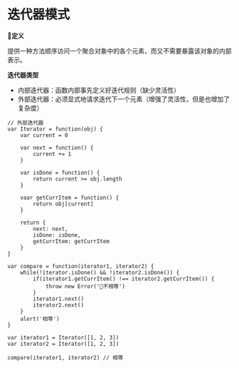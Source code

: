 # 迭代器模式

**定义**

提供一种方法顺序访问一个聚合对象中的各个元素，而又不需要暴露该对象的内部表示。

**迭代器类型**
- 内部迭代器：函数内部事先定义好迭代规则（缺少灵活性）
- 外部迭代器：必须显式地请求迭代下一个元素（增强了灵活性，但是也增加了复杂度）

```
// 外部迭代器
var Iterator = function(obj) {
    var current = 0

    var next = function() {
        current += 1
    }

    var isDone = function() {
        return current >= obj.length
    }

    vaar getCurrItem = function() {
        return obj[current]
    }

    return {
        next: next,
        isDone: isDone,
        getCurrItem: getCurrItem
    }
}

var compare = function(iterator1, iterator2) {
    while(!iterator.isDone() && !iterator2.isDone()) {
        if(iterator1.getCurrItem() !== iterator2.getCurrItem()) {
            throw new Error('不相等')
        }
        iterator1.next()
        iterator2.next()
    }
    alert('相等')
}

var iterator1 = Iterator([1, 2, 3])
var iterator2 = Iterator([1, 2, 3])

compare(iterator1, iterator2) // 相等
```


